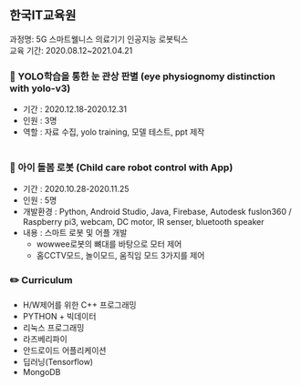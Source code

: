 ## 한국IT교육원
과정명: 5G 스마트웰니스 의료기기 인공지능 로봇틱스  
교육 기간: 2020.08.12~2021.04.21    


### :tangerine: YOLO학습을 통한 눈 관상 판별 (eye physiognomy distinction with yolo-v3)
- 기간 : 2020.12.18-2020.12.31
- 인원 : 3명
- 역할 : 자료 수집, yolo training, 모델 테스트, ppt 제작
<br></br>
### :tangerine: 아이 돌봄 로봇 (Child care robot control with App)
- 기간 : 2020.10.28-2020.11.25  
- 인원 : 5명  
- 개발환경 : Python, Android Studio, Java, Firebase, Autodesk fuslon360 / Raspberry pi3, webcam, DC motor, IR senser, bluetooth speaker  
- 내용 : 스마트 로봇 및 어플 개발  
    - wowwee로봇의 뼈대를 바탕으로 모터 제어  
    - 홈CCTV모드, 놀이모드, 움직임 모드 3가지를 제어  

### :pencil2: Curriculum
- H/W제어를 위한 C++ 프로그래밍
- PYTHON + 빅데이터
- 리눅스 프로그래밍
- 라즈베리파이
- 안드로이드 어플리케이션
- 딥러닝(Tensorflow)
- MongoDB

